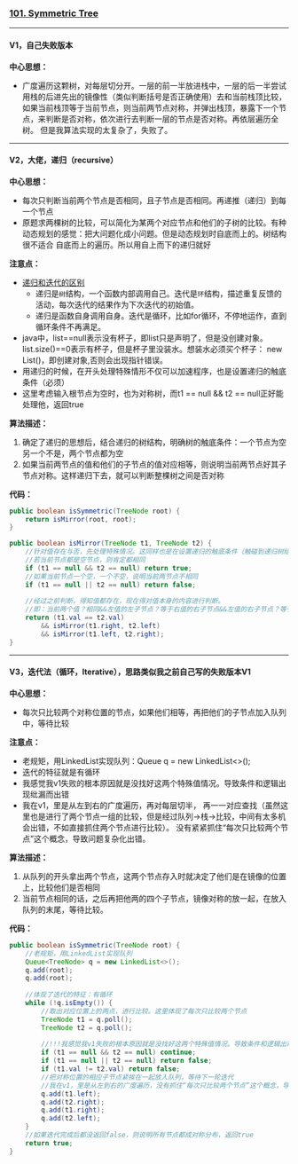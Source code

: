 ### [101. Symmetric Tree](https://leetcode.com/problems/symmetric-tree/)

---

#### V1，自己失败版本
**中心思想：**
- 广度遍历这颗树，对每层切分开。一层的前一半放进栈中，一层的后一半尝试用栈的后进先出的镜像性（类似判断括号是否正确使用）去和当前栈顶比较，
如果当前栈顶等于当前节点，则当前两节点对称，并弹出栈顶，暴露下一个节点，来判断是否对称，依次进行去判断一层的节点是否对称。再依层遍历全树。
但是我算法实现的太复杂了，失败了。

---

#### V2，大佬，递归（recursive）

**中心思想：**
- 每次只判断当前两个节点是否相同，且子节点是否相同。再递推（递归）到每一个节点
- 原题求两棵树的比较，可以简化为某两个对应节点和他们的子树的比较。有种动态规划的感觉：把大问题化成小问题。但是动态规划时自底而上的。树结构很不适合
自底而上的遍历。所以用自上而下的递归就好

**注意点：**
- [递归和迭代的区别](https://www.jianshu.com/p/32bcc45efd32)
  - 递归是`树`结构，一个函数内部调用自己。迭代是`环`结构，描述重复反馈的活动，每次迭代的结果作为下次迭代的初始值。
  - 递归是函数自身调用自身。迭代是循环，比如for循环，不停地运作，直到循环条件不再满足。
- java中，list==null表示没有杯子，即list只是声明了，但是没创建对象。list.size()==0表示有杯子，但是杯子里没装水。想装水必须买个杯子：
new List()，即创建对象,否则会出现指针错误。
- 用递归的时候，在开头处理特殊情形不仅可以加速程序，也是设置递归的触底条件（必须）
- 这里考虑输入根节点为空时，也为对称树，而t1 == null && t2 == null正好能处理他，返回true

**算法描述：**
1. 确定了递归的思想后，结合递归的树结构，明确树的触底条件：一个节点为空另一个不是，两个节点都为空
2. 如果当前两节点的值和他们的子节点的值对应相等，则说明当前两节点好其子节点对称。这样递归下去，就可以判断整棵树之间是否对称

**代码：**
```java
public boolean isSymmetric(TreeNode root) {
    return isMirror(root, root);
}

public boolean isMirror(TreeNode t1, TreeNode t2) {
    //针对值存在与否，先处理特殊情况。这同样也是在设置递归的触底条件（触碰到递归树结构的底层叶子）
    //若当前节点都是空节点，则肯定都相同
    if (t1 == null && t2 == null) return true;
    //如果当前节点一个空，一个不空，说明当前两节点不相同
    if (t1 == null || t2 == null) return false;
    
    //经过之前判断，得知值都存在，现在得对值本身的内容进行判断。
    //即：当前两个值？相同&&左值的左子节点？等于右值的右子节点&&左值的右子节点？等于右值的左子节点
    return (t1.val == t2.val)
        && isMirror(t1.right, t2.left)
        && isMirror(t1.left, t2.right);
}
```

---

#### V3，迭代法（循环，Iterative），思路类似我之前自己写的失败版本V1
**中心思想：**
- 每次只比较两个对称位置的节点，如果他们相等，再把他们的子节点加入队列中，等待比较

**注意点：**
- 老规矩，用LinkedList实现队列：Queue<TreeNode> q = new LinkedList<>();
- 迭代的特征就是有循环
- 我感觉我v1失败的根本原因就是没找好这两个特殊值情况。导致条件和逻辑出现纰漏而出错
- 我在v1，里是从左到右的广度遍历，再对每层切半，
再一一对应查找（虽然这里也是进行了两个节点一组的比较，但是经过队列->栈->比较，中间有太多机会出错，不如直接抓住两个节点进行比较）。
没有紧紧抓住“每次只比较两个节点”这个概念，导致问题复杂化出错。

**算法描述：**
1. 从队列的开头拿出两个节点，这两个节点存入时就决定了他们是在镜像的位置上，比较他们是否相同
2. 当前节点相同的话，之后再把他两的四个子节点，镜像对称的放一起，在放入队列的末尾，等待比较。

**代码：**
```java
public boolean isSymmetric(TreeNode root) {
    //老规矩，用LinkedList实现队列
    Queue<TreeNode> q = new LinkedList<>();
    q.add(root);
    q.add(root);
    
    //体现了迭代的特征：有循环
    while (!q.isEmpty()) {
        //取出对应位置上的两点，进行比较。这里体现了每次只比较两个节点
        TreeNode t1 = q.poll();
        TreeNode t2 = q.poll();
        
        //!!!我感觉我v1失败的根本原因就是没找好这两个特殊值情况。导致条件和逻辑出现纰漏而出错
        if (t1 == null && t2 == null) continue;
        if (t1 == null || t2 == null) return false;
        if (t1.val != t2.val) return false;
        //把对称位置的相应子节点紧挨在一起放入队列，等待下一轮迭代
        //我在v1，里是从左到右的广度遍历，没有抓住“每次只比较两个节点”这个概念，导致问题复杂化出错
        q.add(t1.left);
        q.add(t2.right);
        q.add(t1.right);
        q.add(t2.left);
    }
    //如果迭代完成后都没返回false，则说明所有节点都成对称分布，返回true
    return true;
}
```
